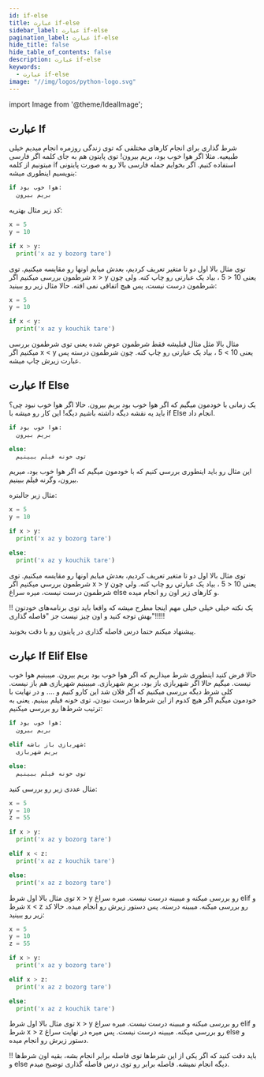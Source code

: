 ```yaml
---
id: if-else
title: عبارت if-else
sidebar_label: عبارت if-else
pagination_label: عبارت if-else
hide_title: false
hide_table_of_contents: false
description: عبارت if-else
keywords:
  - عبارت if-else
image: "//img/logos/python-logo.svg"
---
```


import Image from '@theme/IdealImage';

## **عبارت If**

شرط گذاری برای انجام کارهای مختلفی که توی زندگی روزمره انجام میدیم خیلی طبیعیه. مثلا اگر هوا خوب بود، بریم بیرون! توی پایتون هم به جای کلمه اگر فارسی میتونیم از کلمه if استفاده کنیم. اگر بخوایم جمله فارسی بالا رو به صورت پایتونی بنویسیم اینطوری میشه:

```python
if هوا خوب بود:
  بریم بیرون
```

کد زیر مثال بهتریه:

```python
x = 5
y = 10

if x > y:
  print('x az y bozorg tare')
```

توی مثال بالا اول دو تا متغیر تعریف کردیم، بعدش میایم اونها رو مقایسه میکنیم. توی شرطمون بررسی میکنیم اگر x > y یعنی 10 < 5 ، بیاد یک عبارتی رو چاپ کنه. ولی چون شرطمون درست نیست، پس هیچ اتفاقی نمی افته. حالا مثال زیر رو ببینید:

```python
x = 5
y = 10

if x < y:
  print('x az y kouchik tare')
```

مثال بالا مثل مثال قبلیشه فقط شرطمون عوض شده یعنی توی شرطمون بررسی میکنیم اگر x < y یعنی 10 > 5 ، بیاد یک عبارتی رو چاپ کنه. چون شرطمون درسته پس عبارت زیرش چاپ میشه.

## **عبارت If Else**

یک زمانی با خودمون میگیم که اگر هوا خوب بود بریم بیرون. حالا اگر هوا خوب نبود چی؟ باید یه نقشه دیگه داشته باشیم دیگه! این کار رو میشه با if Else انجام داد.

```python
if هوا خوب بود:
  بریم بیرون

else:
  توی خونه فیلم ببینیم
```

این مثال رو باید اینطوری بررسی کنیم که با خودمون میگیم که اگر هوا خوب بود، میریم بیرون، وگرنه فیلم ببینیم.

مثال زیر جالبتره:

```python
x = 5
y = 10

if x > y:
  print('x az y bozorg tare')

else:
  print('x az y kouchik tare')
```

توی مثال بالا اول دو تا متغیر تعریف کردیم، بعدش میایم اونها رو مقایسه میکنیم. توی شرطمون بررسی میکنیم اگر x > y یعنی 10 < 5 ، بیاد یک عبارتی رو چاپ کنه. ولی چون شرطمون درست نیست، میره سراغ else و کارهای زیر اون رو انجام میده.

!! یک نکته خیلی خیلی خیلی مهم اینجا مطرح میشه که واقعا باید توی برنامه‌های خودتون بهش توجه کنید و اون چیز نیست جز "فاصله گذاری"!!!!!

پیشنهاد میکنم حتما درس فاصله گذاری در پایتون رو با دقت بخونید.

## **عبارت If Elif Else**

حالا فرض کنید اینطوری شرط میذاریم که اگر هوا خوب بود بریم بیرون. میبینیم هوا خوب نیست. میگیم حالا اگر شهربازی باز بود، بریم شهربازی. میبینیم شهربازی هم باز نیست. کلی شرط دیگه بررسی میکنیم که اگر فلان شد این کارو کنیم و .... و در نهایت با خودمون میگیم اگر هیچ کدوم از این شرط‌ها درست نبودن، توی خونه فیلم ببینیم. یعنی به ترتیب شرط‌ها رو بررسی میکنیم:

```python
if هوا خوب بود:
  بریم بیرون

elif شهربازی باز باشه:
  بریم شهربازی

else:
  توی خونه فیلم ببینیم
```

مثال عددی زیر رو بررسی کنید:

```python
x = 5
y = 10
z = 55

if x > y:
  print('x az y bozorg tare')

elif x < z:
  print('x az z kouchik tare')

else:
  print('x az z bozorg tare')
```

توی مثال بالا اول شرط x > y رو بررسی میکنه و میبینه درست نیست. میره سراغ elif و شرط x < z رو بررسی میکنه. میبینه درسته. پس دستور زیرش رو انجام میده. حالا کد زیر رو ببینید:

```python
x = 5
y = 10
z = 55

if x > y:
  print('x az y bozorg tare')

elif x > z:
  print('x az z bozorg tare')

else:
  print('x az z kouchik tare')
```

توی مثال بالا اول شرط x > y رو بررسی میکنه و میبینه درست نیست. میره سراغ elif و شرط x > z رو بررسی میکنه. میبینه درست نیست. پس میره در نهایت سراغ else و دستور زیرش رو انجام میده.

!! باید دقت کنید که اگر یکی از این شرط‌ها توی فاصله برابر انجام بشه، بقیه اون شرط‌ها و else دیگه انجام نمیشه. فاصله برابر رو توی درس فاصله گذاری توضیح میدم.
